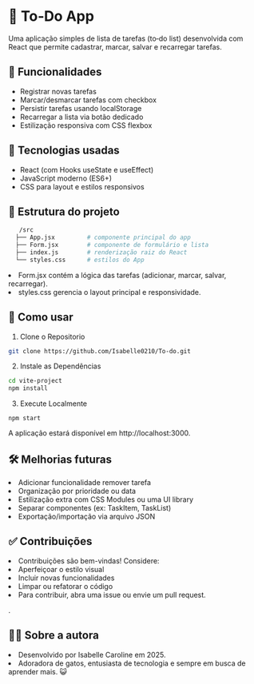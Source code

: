 # 📝 To‑Do App
Uma aplicação simples de lista de tarefas (to‑do list) desenvolvida com React que permite cadastrar, marcar, salvar e recarregar tarefas.

## 🚀 Funcionalidades
<ul>
   <li>Registrar novas tarefas
</li>
<li> Marcar/desmarcar tarefas com checkbox</li>
<li>
Persistir tarefas usando localStorage
</li>
<li>
Recarregar a lista via botão dedicado
</li>
<li>Estilização responsiva com CSS flexbox

</ul>

## 🎯 Tecnologias usadas
<ul>
   <li>React (com Hooks useState e useEffect)
   <li>JavaScript moderno (ES6+)
   <li>CSS para layout e estilos responsivos

</ul>

## 📁 Estrutura do projeto

```bash
   /src
  ├── App.jsx         # componente principal do app
  ├── Form.jsx        # componente de formulário e lista
  ├── index.js        # renderização raiz do React
  └── styles.css      # estilos do App

```

<li>Form.jsx contém a lógica das tarefas (adicionar, marcar, salvar, recarregar).

<li>styles.css gerencia o layout principal e responsividade.

## 🚧 Como usar

1. Clone o Repositorio

```bash
git clone https://github.com/Isabelle0210/To-do.git
```

2. Instale as Dependências

```bash
cd vite-project
npm install
`````
3. Execute Localmente

````
npm start
`````
A aplicação estará disponível em http://localhost:3000.

## 🛠️ Melhorias futuras
<li>Adicionar funcionalidade remover tarefa

<li>Organização por prioridade ou data

<li>Estilização extra com CSS Modules ou uma UI library

<li>Separar componentes (ex: TaskItem, TaskList)

<li>Exportação/importação via arquivo JSON

## ✅ Contribuições
<li>Contribuições são bem-vindas! Considere:

<li>Aperfeiçoar o estilo visual

<li>Incluir novas funcionalidades

<li>Limpar ou refatorar o código

<li>Para contribuir, abra uma issue ou envie um pull request.

.

## 🧑‍💻 Sobre a autora
<li>Desenvolvido por Isabelle Caroline em 2025.
<li> Adoradora de gatos, entusiasta de tecnologia e sempre em busca de aprender mais. 😺
